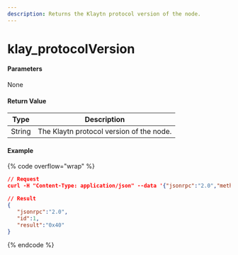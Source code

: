 ```yaml
---
description: Returns the Klaytn protocol version of the node.
---
```


# klay\_protocolVersion

#### **Parameters**

None

#### **Return Value**

| Type   | Description                              |
| ------ | ---------------------------------------- |
| String | The Klaytn protocol version of the node. |

#### Example

{% code overflow="wrap" %}
```json
// Request
curl -H "Content-Type: application/json" --data '{"jsonrpc":"2.0","method":"klay_protocolVersion","params":[],"id":1}' http://klaytn.blockpi.network/v1/rpc/your-api-key

// Result
{
   "jsonrpc":"2.0",
   "id":1,
   "result":"0x40"
}
```
{% endcode %}
